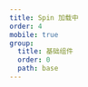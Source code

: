 ```yaml
---
title: Spin 加载中
order: 4
mobile: true
group:
  title: 基础组件
  order: 0
  path: base
---
```


<code src="../demo/Spin.tsx"></code>
<API src="../src/Spin.tsx"></API>
